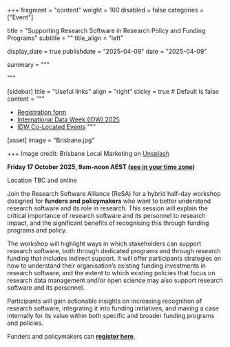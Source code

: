 +++
fragment = "content"
weight = 100
disabled = false
categories = ["Event"]

title = "Supporting Research Software in Research Policy and Funding Programs"
subtitle = ""
title_align = "left"

display_date = true
publishdate = "2025-04-09"
date = "2025-04-09"

summary = """


"""

[sidebar]
  title = "Useful links"
  align = "right"
  sticky = true # Default is false
  content = """
  * [Registration form](https://docs.google.com/forms/d/e/1FAIpQLSd-Wj0_cfY6xVrTXWSILOzd0ZD7loQVb3QpMg-jCTvZgiWElw/viewform)
  * [International Data Week (IDW) 2025](https://idw2025.org/)
  * [IDW Co-Located Events](https://idw2025.org/co-located-events/) 
  """

[asset]
  image = "Brisbane.jpg"

+++
Image credit: Brisbane Local Marketing on [Unsplash](https://unsplash.com/photos/city-skyline-under-clear-blue-sky-during-daytime-RJII3O7CTeo)

**Friday 17 October 2025, 9am-noon AEST ([see in your time zone](https://www.timeanddate.com/worldclock/fixedtime.html?msg=Supporting+Research+Software+in+Research+Policy+and+Funding+Programs&iso=20251017T09&p1=47&ah=3))**

Location TBC and online

Join the Research Software Alliance (ReSA) for a hybrid half-day workshop designed for **funders and policymakers** who want to better understand research software and its role in research. This session will explain the critical importance of research software and its personnel to research impact, and the significant benefits of recognising this through funding programs and policy. 

The workshop will highlight ways in which stakeholders can support research software, both through dedicated programs and through research funding that includes indirect support. It will offer participants strategies on how to understand their organisation’s existing funding investments in research software, and the extent to which existing policies that focus on research data management and/or open science may also support research software and its personnel. 

Participants will gain actionable insights on increasing recognition of research software, integrating it into funding initiatives, and making a case internally for its value within both specific and broader funding programs and policies. 

Funders and policymakers can [**register here**](https://forms.gle/vasS3ELYo9Et9ehn8). 
